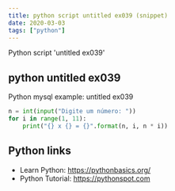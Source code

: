 ```yaml
---
title: python script untitled ex039 (snippet)
date: 2020-03-03
tags: ["python"]
---
```

Python script 'untitled ex039'


## python untitled ex039

Python mysql example: untitled ex039

```python
n = int(input("Digite um número: "))
for i in range(1, 11):
    print("{} x {} = {}".format(n, i, n * i))


```

## Python links

- Learn Python: https://pythonbasics.org/
- Python Tutorial: https://pythonspot.com
